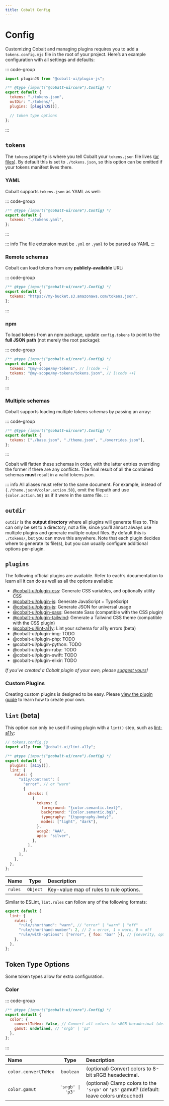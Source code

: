 ```yaml
---
title: Cobalt Config
---
```


# Config

Customizing Cobalt and managing plugins requires you to add a `tokens.config.mjs` file in the root of your project. Here’s an example configuration with all settings and defaults:

::: code-group

```js [tokens.config.mjs]
import pluginJS from "@cobalt-ui/plugin-js";

/** @type {import("@cobalt-ui/core").Config} */
export default {
  tokens: "./tokens.json",
  outDir: "./tokens/",
  plugins: [pluginJS()],

  // token type options
};
```

:::

## `tokens`

The `tokens` property is where you tell Cobalt your `tokens.json` file lives ([or files](#multiple-schemas)). By default this is set to `./tokens.json`, so this option can be omitted if your tokens manifest lives there.

### YAML

Cobalt supports `tokens.json` as YAML as well:

::: code-group

```js [tokens.config.mjs]
/** @type {import("@cobalt-ui/core").Config} */
export default {
  tokens: "./tokens.yaml",
};
```

:::

::: info
The file extension must be `.yml` or `.yaml` to be parsed as YAML
:::

### Remote schemas

Cobalt can load tokens from any **publicly-available** URL:

::: code-group

```js [tokens.config.mjs]
/** @type {import("@cobalt-ui/core").Config} */
export default {
  tokens: "https://my-bucket.s3.amazonaws.com/tokens.json",
};
```

:::

### npm

To load tokens from an npm package, update `config.tokens` to point to the **full JSON path** (not merely the root package):

::: code-group

```js [tokens.config.mjs]
/** @type {import("@cobalt-ui/core").Config} */
export default {
  tokens: "@my-scope/my-tokens", // [!code --]
  tokens: "@my-scope/my-tokens/tokens.json", // [!code ++]
};
```

:::

### Multiple schemas

Cobalt supports loading multiple tokens schemas by passing an array:

::: code-group

```js [tokens.config.mjs]
/** @type {import("@cobalt-ui/core").Config} */
export default {
  tokens: ["./base.json", "./theme.json", "./overrides.json"],
};
```

:::

Cobalt will flatten these schemas in order, with the latter entries overriding the former if there are any conflicts. The final result of all the combined schemas **must** result in a valid tokens.json.

::: info
All aliases must refer to the same document. For example, instead of `{./theme.json#/color.action.50}`, omit the filepath and use `{color.action.50}` as if it were in the same file.
:::

## `outdir`

`outdir` is the **output directory** where all plugins will generate files to. This can only be set to a directory, not a file, since you’ll almost always use multiple plugins and generate multiple output files. By default this is `./tokens/`, but you can move this anywhere. Note that each plugin decides where to generate its file(s), but you can usually configure additional options per-plugin.

## `plugins`

The following official plugins are available. Refer to each’s documentation to learn all it can do as well as all the options available:

- [@cobalt-ui/plugin-css](/integrations/css): Generate CSS variables, and optionally utility CSS
- [@cobalt-ui/plugin-js](/integrations/js): Generate JavaScript + TypeScript
- [@cobalt-ui/plugin-js](/integrations/json): Generate JSON for universal usage
- [@cobalt-ui/plugin-sass](/integrations/sass): Generate Sass (compatible with the CSS plugin)
- [@cobalt-ui/plugin-tailwind](/integrations/tailwind): Generate a Tailwind CSS theme (compatible with the CSS plugin)
- [@cobalt-ui/lint-a11y](/integrations/a11y): Lint your schema for a11y errors (beta)
- @cobalt-ui/plugin-img: TODO
- @cobalt-ui/plugin-php: TODO
- @cobalt-ui/plugin-python: TODO
- @cobalt-ui/plugin-ruby: TODO
- @cobalt-ui/plugin-swift: TODO
- @cobalt-ui/plugin-elixir: TODO

_If you’ve created a Cobalt plugin of your own, please [suggest yours](https://github.com/drwpow/cobalt-ui)!_

### Custom Plugins

Creating custom plugins is designed to be easy. Please [view the plugin guide](/advanced/plugin-api) to learn how to create your own.

## `lint` (beta)

This option can only be used if using plugin with a `lint()` step, such as [lint-a11y](/integrations/a11y):

```js
// tokens.config.js
import a11y from "@cobalt-ui/lint-a11y";

/** @type {import("@cobalt-ui/core").Config} */
export default {
  plugins: [a11y()],
  lint: {
    rules: {
      "a11y/contrast": [
        "error", // or "warn"
        {
          checks: [
            {
              tokens: {
                foreground: "{color.semantic.text}",
                background: "{color.semantic.bg}",
                typography: "{typography.body}",
                modes: ["light", "dark"],
              },
              wcag2: "AAA",
              apca: "silver",
            },
          ],
        },
      ],
    },
  },
};
```

| Name    |   Type   | Description                             |
| :------ | :------: | :-------------------------------------- |
| `rules` | `Object` | Key-value map of rules to rule options. |

Similar to ESLint, `lint.rules` can follow any of the following formats:

```js
export default {
  lint: {
    rules: {
      "rule/shorthand": "warn", // "error" | "warn" | "off"
      "rule/shorthand-number": 2, // 2 = error, 1 = warn, 0 = off
      "rule/with-options": ["error", { foo: "bar" }], // [severity, options]
    },
  },
};
```

## Token Type Options

Some token types allow for extra configuration.

### Color

::: code-group

```js [tokens.config.mjs]
/** @type {import("@cobalt-ui/core").Config} */
export default {
  color: {
    convertToHex: false, // Convert all colors to sRGB hexadecimal (default: false). By default, colors are kept in their formats
    gamut: undefined, // 'srgb' | 'p3'
  },
};
```

:::

| Name                 |       Type       | Description                                                                                |
| :------------------- | :--------------: | :----------------------------------------------------------------------------------------- |
| `color.convertToHex` |    `boolean`     | (optional) Convert colors to 8-bit sRGB hexadecimal.                                       |
| `color.gamut`        | `'srgb' \| 'p3'` | (optional) Clamp colors to the `'srgb'` or `'p3'` gamut? (default: leave colors untouched) |
